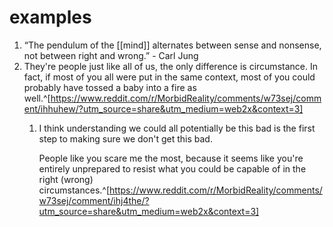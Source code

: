 # examples
1. “The pendulum of the [[mind]] alternates between sense and nonsense, not between right and wrong.” - Carl Jung
2. They're people just like all of us, the only difference is circumstance. In fact, if most of you all were put in the same context, most of you could probably have tossed a baby into a fire as well.^[https://www.reddit.com/r/MorbidReality/comments/w73sej/comment/ihhuhew/?utm_source=share&utm_medium=web2x&context=3]
	1. I think understanding we could all potentially be this bad is the first step to making sure we don't get this bad.
	   
		People like you scare me the most, because it seems like you're entirely unprepared to resist what you could be capable of in the right (wrong) circumstances.^[https://www.reddit.com/r/MorbidReality/comments/w73sej/comment/ihj4the/?utm_source=share&utm_medium=web2x&context=3]